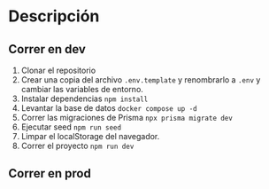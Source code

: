 # Descripción


## Correr en dev
1. Clonar el repositorio
2. Crear una copia del archivo ```.env.template``` y renombrarlo a ```.env``` y cambiar las variables de entorno.
3. Instalar dependencias ```npm install```
4. Levantar la base de datos ```docker compose up -d```
5. Correr las migraciones de Prisma ```npx prisma migrate dev```
6. Ejecutar seed ```npm run seed```
7. Limpar el localStorage del navegador.
8. Correr el proyecto ```npm run dev```


## Correr en prod